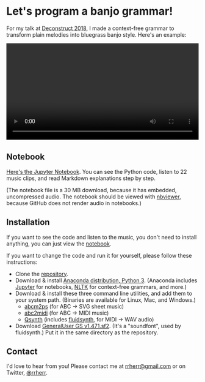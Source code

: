 # Let's program a banjo grammar!

For my talk at [Deconstruct 2018](https://www.deconstructconf.com/), I made a context-free grammar to transform plain melodies into bluegrass banjo style. Here's an example:

<video controls width="100%">
    <source src="example-animation.mp4" type="video/mp4">
    <img src="example-fallback.png" alt="Example song, before and after transformation into bluegrass banjo style">
</video>

## Notebook

[Here's the Jupyter Notebook](http://nbviewer.jupyter.org/github/rrherr/banjo-grammar/blob/master/banjo-grammar.ipynb). You can see the Python code, listen to 22 music clips, and read Markdown explanations step by step. 

(The notebook file is a 30 MB download, because it has embedded, uncompressed audio. The notebook should be viewed with [nbviewer](http://nbviewer.jupyter.org/), because GitHub does not render audio in notebooks.)

## Installation

If you want to see the code and listen to the music, you don't need to install anything, you can just view the [notebook](http://nbviewer.jupyter.org/github/rrherr/banjo-grammar/blob/master/banjo-grammar.ipynb). 

If you want to change the code and run it for yourself, please follow these instructions:

- Clone the [repository](https://github.com/rrherr/banjo-grammar/).
- Download & install [Anaconda distribution, Python 3](https://www.anaconda.com/download/). (Anaconda includes [Jupyter](http://jupyter.org/) for notebooks, [NLTK](http://www.nltk.org/) for context-free grammars, and more.)
- Download & install these three command line utilities, and add them to your system path. (Binaries are available for Linux, Mac, and Windows.) 
    - [abcm2ps](http://abcplus.sourceforge.net/#abcm2ps) (for ABC → SVG sheet music)
    - [abc2midi](http://abcplus.sourceforge.net/#abcmidi) (for ABC → MIDI music)
    - [Qsynth](https://sourceforge.net/projects/qsynth/) (includes [fluidsynth](http://www.fluidsynth.org/), for MIDI → WAV audio)
- Download [GeneralUser GS v1.471.sf2](http://schristiancollins.com/generaluser.php). (It's a "soundfont", used by fluidsynth.) Put it in the same directory as the repository.

## Contact

I'd love to hear from you! Please contact me at [rrherr@gmail.com](mailto:rrherr@gmail.com) or on Twitter, [@rrherr](https://twitter.com/rrherr).
